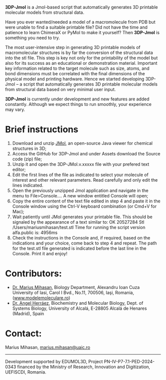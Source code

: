 **3DP-Jmol** is a Jmol-based script that automatically generates 3D printable molecular models from structural data.

Have you ever wanted/needed a model of a macromolecule from PDB but were unable to find a suitable printable file? Did not have the time and patience to learn ChimeraX or PyMol to make it yourself? Then **3DP-Jmol** is something you need to try. 

The most user-intensive step in generating 3D printable models of macromolecular structures is by far the conversion of the structural data into the stl file. This step is key not only for the printability of the model but also for its success as an educational or demonstration material. Important key information related to the target molecule such as size, atoms, and bond dimensions must be correlated with the final dimensions of the physical model and printing hardware. Hence we started developing 3DP-Jmol – a script that automatically generates 3D printable molecular models from structural data based on very minimal user input.  

**3DP-Jmol** is currently under development and new features are added constantly. Although we expect things to run smoothly, your experience may vary.

# **Brief instructions**
1. Download and unzip [JMol](https://jmol.sourceforge.net/), an open-source Java viewer for chemical structures in 3D;
2. Access the GitHub for  3DP-Jmol and under Assets download the  Source code (zip) file;
3. Unzip it and open the  3DP-JMol.v.xxxxx file with your prefered text editor;
4. Edit the first lines of the file as indicated to select your molecule of interest and other relevant parameters. Read carefully and only edit the lines indicated. 
5. Open the previously unzipped  Jmol application and navigate in the menu to File>Console….  A new window entitled Console will open; 
6. Copy the entire content of the text file edited in step 4 and paste it in the Console window using the Ctrl-V  keyboard combination (or Cmd+V for Mac);
7. Wait patiently until JMol generates your printable file. This should be signaled by the appearance of a text similar to: 
       OK 20527284 Stl /Users/mariusmihasan/test.stl
       Time for running the script version alfa.public is: 4956ms
8. Check the instructions in the Console and, if required, based on the indications and your choice, come back to step 4 and repeat. The path for the test.stl  file generated is indicated before the last line in the Console. Print it and enjoy!

# **Contributors**: 
- [Dr. Marius Mihasan](www.modelemoleculare.ro), Biology Department, Alexandru Ioan Cuza University of Iasi, Carol I Bvd., No.11, 700506, Iaşi, Romania, (www.modelemoleculare.ro)
- [Dr. Angel Herráez](https://biomodel.uah.es/), Biochemistry and Molecular Biology, Dept. of Systems Biology, University of Alcalá, E-28805 Alcalá de Henares  (Madrid), Spain 

# **Contact**: 
Marius Mihasan, marius.mihasan@uaic.ro

-------------------------------------------
Development supported by EDUMOL3D, Project PN-IV-P7-7.1-PED-2024-0343 financed by the Ministry of Research, Innovation and Digitization, UEFISCDI, Romania.
